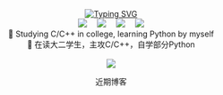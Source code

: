 <div align="center">
  <!-- 动态打字效果 -->
  <a href="https://blog.sunguoqi.com/">
      <img src="https://readme-typing-svg.demolab.com?font=Fira+Code&pause=1000&width=435&lines=printf(%22Hello%2C%20World!%22);慕雪祝您生活愉快!&center=true&size=26" alt="Typing SVG" />
  </a>
  
   <div align="center">
      <a href="https://blog.musnow.top/"><img src="https://img.shields.io/badge/Hexo-博客-blue" /></a>&emsp;
      <a href="https://blog.csdn.net/muxuen?spm=1010.2135.3001.5343"><img src="https://img.shields.io/badge/CSDN-博客-c32136" /></a>&emsp;
      <a href="https://www.zhihu.com/people/musnows/"><img src="https://img.shields.io/badge/Zhihu-知乎-blue" /></a>&emsp;
      <img src="https://visitor-badge.glitch.me/badge?page_id=musnows">
  </div>
  
  <div align="center">
    🎑 Studying C/C++ in college, learning Python by myself </br>
    📕 在读大二学生，主攻C/C++，自学部分Python </br>
  </div>
  </br>
  
  <div align="center">
    <img src="https://github-readme-streak-stats.herokuapp.com/?user=musnows"></br>
    <!--<img src="https://stats.justsong.cn/api/csdn?id=muxuen&theme=gruvbox_light"></br>-->
    <!--<img src="https://github-readme-stats.vercel.app/api?username=musnows&show_icons=true&icon_color=CE1D2D&text_color=718096&bg_color=ffffff&hide_title=true">-->
  </div>

  <!-- 自动更新近期博客 -->
  <div align="center">
    <p>近期博客</p></br>
    <!-- BLOG-POST-LIST:START -->
    <!-- BLOG-POST-LIST:END -->
  </div>
</div>
